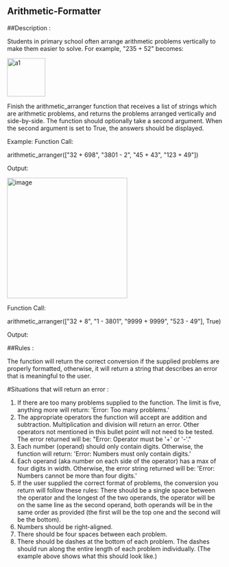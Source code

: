 ## Arithmetic-Formatter

##Description :

Students in primary school often arrange arithmetic problems vertically to make them easier to solve. For example, "235 + 52" becomes:

<img width="89" alt="a1" src="https://github.com/gogetteranushka/Arithmetic-Formatter/assets/109903993/7b1131bd-a862-41fd-85b5-cc68b8494032">




Finish the arithmetic_arranger function that receives a list of strings which are arithmetic problems, and returns the problems arranged vertically and side-by-side. The function should optionally take a second argument. When the second argument is set to True, the answers should be displayed.

Example: 
Function Call:

arithmetic_arranger(["32 + 698", "3801 - 2", "45 + 43", "123 + 49"])

Output:

<img width="280" alt="image" src="https://github.com/gogetteranushka/Arithmetic-Formatter/assets/109903993/73823837-1247-4ddf-b6fb-828aacaaa41c">



Function Call:

arithmetic_arranger(["32 + 8", "1 - 3801", "9999 + 9999", "523 - 49"], True)

Output:



##Rules : 

The function will return the correct conversion if the supplied problems are properly formatted, otherwise, it will return a string that describes an error that is meaningful to the user.

#Situations that will return an error :

1. If there are too many problems supplied to the function. The limit is five, anything more will return: 'Error: Too many problems.'
2. The appropriate operators the function will accept are addition and subtraction. Multiplication and division will return an error. Other operators not mentioned in this bullet point will not need to be tested. The error returned will be: "Error: Operator must be '+' or '-'."
3. Each number (operand) should only contain digits. Otherwise, the function will return: 'Error: Numbers must only contain digits.'
4. Each operand (aka number on each side of the operator) has a max of four digits in width. Otherwise, the error string returned will be: 'Error: Numbers cannot be more than four digits.'
5. If the user supplied the correct format of problems, the conversion you return will follow these rules:
There should be a single space between the operator and the longest of the two operands, the operator will be on the same line as the second operand, both operands will be in the same order as provided (the first will be the top one and the second will be the bottom).
6. Numbers should be right-aligned.
7. There should be four spaces between each problem.
8. There should be dashes at the bottom of each problem. The dashes should run along the entire length of each problem individually. (The example above shows what this should look like.)
